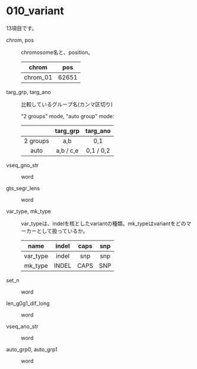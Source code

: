 # 010_variant

13項目です。

<dl>
<dt>
chrom, pos
</dt>
<dd>
<p><p>
chromosome名と、position。
</p>

chrom | pos
:---:|:---:
chrom_01 | 62651

</dd>
</dl>


<dl>
<dt>
targ_grp, targ_ano
</dt>
<dd>
<p><p>
比較しているグループ名(カンマ区切り)
</p>
"2 groups" mode, "auto group" mode:


|| targ_grp | targ_ano|
|:---:|:---:|:---:|
|2 groups| a,b |0,1|
|auto| a,b / c,e |0,1 / 0,2|

</dd>
</dl>


<dl>
<dt>
vseq_gno_str
</dt>
<dd>
<p><p>
word
</p>

</dd>
</dl>

<dl>
<dt>
gts_segr_lens
</dt>
<dd>
<p><p>
word
</p>

</dd>
</dl>

<dl>
<dt>
var_type, mk_type
</dt>
<dd>
<p><p>
var_typeは、indelを核としたvariantの種類。mk_typeはvariantをどのマーカーとして扱っているか。
</p>

|name|indel|caps|snp|
|:---:|:---:|:---:|:---:|
| var_type |indel|snp|snp|
| mk_type |INDEL|CAPS|SNP|

</dd>
</dl>


<dl>
<dt>
set_n
</dt>
<dd>
<p><p>
word
</p>

</dd>
</dl>

<dl>
<dt>
len_g0g1_dif_long
</dt>
<dd>
<p><p>
word
</p>

</dd>
</dl>

<dl>
<dt>
vseq_ano_str
</dt>
<dd>
<p><p>
word
</p>

</dd>
</dl>

<dl>
<dt>
auto_grp0, auto_grp1
</dt>
<dd>
<p><p>
word
</p>

</dd>
</dl>
